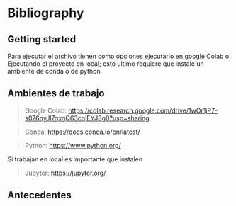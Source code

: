 # Bibliography



## Getting started

Para ejecutar el archivo tienen como opciones ejecutarlo en google Colab o Ejecutando el proyecto en local; esto ultimo requiere que instale un ambiente de conda o de python

## Ambientes de trabajo

> Google Colab:  https://colab.research.google.com/drive/1wOr1jP7-s076qyJl7gxgQ63cqiEYJ8g0?usp=sharing

> Conda: https://docs.conda.io/en/latest/

> Python: https://www.python.org/

Si trabajan en local es importante que instalen

> Jupyter: https://jupyter.org/

## Antecedentes



